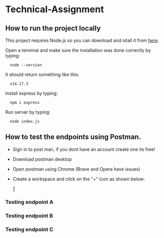 # Technical-Assignment

## How to run the project locally 
  This project requires Node.js so you can download and istall it from [here](https://nodejs.org/en/download/).
  
  Open a terminal and make sure the installation was done correctly by typing:
  
      node --version
      
  It should return something like this:
  
      v14.17.3
      
  Install express by typing:
  
      npm i express
      
  Run server by typing:
  
      node index.js 

## How to test the endpoints using Postman.
  - Sign in to post man, if you dont have an account create one its free!
  - Download postman desktop
  - Open postman using Chrome (Brave and Opera have issues)
  - Create a workspace and click on the "+" icon as shown below:
    
    [1](https://user-images.githubusercontent.com/25777650/178104808-8929781d-8114-4014-b3e1-09cdfb4b283f.png)

  
### Testing endpoint A

### Testing endpoint B

### Testing endpoint C
